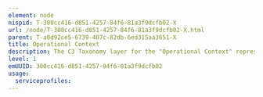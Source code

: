 ```yaml
---
element: node
nispid: T-300cc416-d851-4257-84f6-81a3f9dcfb02-X
url: /node/T-300cc416-d851-4257-84f6-81a3f9dcfb02-X.html
parent: T-a0d92ce5-6739-407c-82db-6ed315aa3651-X
title: Operational Context
description: The C3 Taxonomy layer for the "Operational Context" represents the environment in which CIS Capabilities will be deployed. The context and scope for these CIS Capabilities are defined by the capture of NATO's overarching political and military guidance and policies, the identification of mission types and key tasks, the cataloging of needed capabilities, and the description of business processes and their related information products. Information in this part of the C3 Taxonomy is primarily obtained from the NATO Defence Planning Process (NDPP) and business process analysis.
level: 1
emUUID: 300cc416-d851-4257-84f6-81a3f9dcfb02
usage:
  serviceprofiles:
---
```

